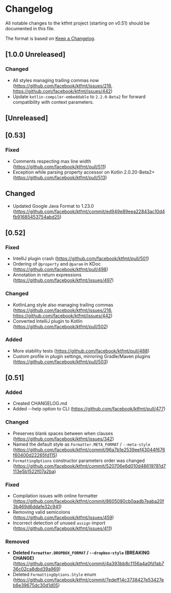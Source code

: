 # Changelog

All notable changes to the ktfmt project (starting on v0.51) should be documented in this file.

The format is based on [Keep a Changelog](http://keepachangelog.com/).

## [1.0.0 Unreleased]

### Changed
- All styles managing trailing commas now (https://github.com/facebook/ktfmt/issues/216, https://github.com/facebook/ktfmt/issues/442)
- Update `kotlin-compiler-embeddable` to `2.2.0-Beta2` for forward compatibility with context parameters.


## [Unreleased]


## [0.53]

### Fixed
- Comments respecting max line width (https://github.com/facebook/ktfmt/pull/511)
- Exception while parsing property accessor on Kotlin 2.0.20-Beta2+ (https://github.com/facebook/ktfmt/pull/513)

## Changed
- Updated Google Java Format to 1.23.0 (https://github.com/facebook/ktfmt/commit/ed949e89eea22843ac10d4fb91685453754abd25)


## [0.52]

### Fixed
- IntelliJ plugin crash (https://github.com/facebook/ktfmt/pull/501)
- Ordering of `@property` and `@param` in KDoc (https://github.com/facebook/ktfmt/pull/498)
- Annotation in return expressions (https://github.com/facebook/ktfmt/issues/497)

### Changed
- KotlinLang style also managing trailing commas (https://github.com/facebook/ktfmt/issues/216, https://github.com/facebook/ktfmt/issues/442)
- Converted IntelliJ plugin to Kotlin (https://github.com/facebook/ktfmt/pull/502)

### Added
- More stability tests (https://github.com/facebook/ktfmt/pull/488)
- Custom profile in plugin settings, mirroring Gradle/Maven plugins (https://github.com/facebook/ktfmt/pull/503)


## [0.51]

### Added
- Created CHANGELOG.md
- Added --help option to CLI (https://github.com/facebook/ktfmt/pull/477)

### Changed
- Preserves blank spaces between when clauses (https://github.com/facebook/ktfmt/issues/342)
- Named the default style as `Formatter.META_FORMAT` / `--meta-style` (https://github.com/facebook/ktfmt/commit/96a7b1e2539eef43044f676f60400d22265fd115)
- `FormattingOptions` constructor parameters order was changed (https://github.com/facebook/ktfmt/commit/520706e6d010d48619781d7113e5b1522f07a2ba)

### Fixed
- Compilation issues with online formatter (https://github.com/facebook/ktfmt/commit/8605080cb0aadb7eaba20f3b469d6ddafe32c941)
- Removing valid semicolons (https://github.com/facebook/ktfmt/issues/459)
- Incorrect detection of unused `assign` import (https://github.com/facebook/ktfmt/issues/411)

### Removed
- **Deleted `Formatter.DROPBOX_FORMAT` / `--dropbox-style` (BREAKING CHANGE)** (https://github.com/facebook/ktfmt/commit/4a393bb8c1156a4a0fd1ab736c02ca8dbd39a969)
- Deleted `FormattingOptions.Style` enum (https://github.com/facebook/ktfmt/commit/7edeff14c3738427e53427eb6e39675dc30d1d05)
